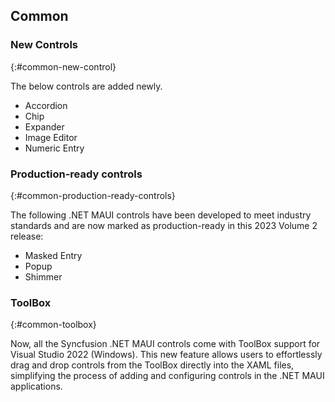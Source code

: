 ## Common

### New Controls
{:#common-new-control}

The below controls are added newly.

* Accordion
* Chip
* Expander 
* Image Editor
* Numeric Entry


### Production-ready controls
{:#common-production-ready-controls}

The following .NET MAUI controls have been developed to meet industry standards and are now marked as production-ready in this 2023 Volume 2 release:

* Masked Entry
* Popup
* Shimmer

### ToolBox
{:#common-toolbox}

Now, all the Syncfusion .NET MAUI controls come with ToolBox support for Visual Studio 2022 (Windows). This new feature allows users to effortlessly drag and drop controls from the ToolBox directly into the XAML files, simplifying the process of adding and configuring controls in the .NET MAUI applications.
